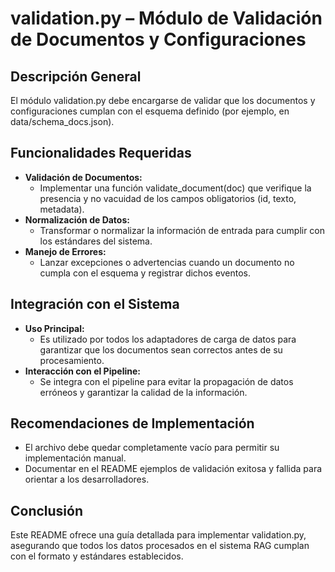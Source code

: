 # validation.py – Módulo de Validación de Documentos y Configuraciones

## Descripción General
El módulo validation.py debe encargarse de validar que los documentos y configuraciones cumplan con el esquema definido (por ejemplo, en data/schema_docs.json).

## Funcionalidades Requeridas
- **Validación de Documentos:**  
  - Implementar una función validate_document(doc) que verifique la presencia y no vacuidad de los campos obligatorios (id, texto, metadata).
- **Normalización de Datos:**  
  - Transformar o normalizar la información de entrada para cumplir con los estándares del sistema.
- **Manejo de Errores:**  
  - Lanzar excepciones o advertencias cuando un documento no cumpla con el esquema y registrar dichos eventos.

## Integración con el Sistema
- **Uso Principal:**  
  - Es utilizado por todos los adaptadores de carga de datos para garantizar que los documentos sean correctos antes de su procesamiento.
- **Interacción con el Pipeline:**  
  - Se integra con el pipeline para evitar la propagación de datos erróneos y garantizar la calidad de la información.

## Recomendaciones de Implementación
- El archivo debe quedar completamente vacío para permitir su implementación manual.
- Documentar en el README ejemplos de validación exitosa y fallida para orientar a los desarrolladores.

## Conclusión
Este README ofrece una guía detallada para implementar validation.py, asegurando que todos los datos procesados en el sistema RAG cumplan con el formato y estándares establecidos.
